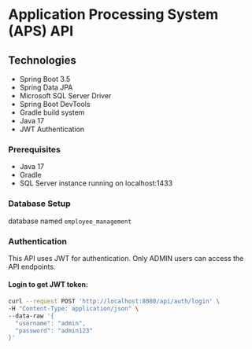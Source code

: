 # Application Processing System (APS) API
## Technologies

- Spring Boot 3.5
- Spring Data JPA
- Microsoft SQL Server Driver
- Spring Boot DevTools
- Gradle build system
- Java 17
- JWT Authentication


### Prerequisites

- Java 17
- Gradle
- SQL Server instance running on localhost:1433

### Database Setup

database named `employee_management`

### Authentication

This API uses JWT for authentication. Only ADMIN users can access the API endpoints.

#### Login to get JWT token:

```bash
curl --request POST 'http://localhost:8080/api/auth/login' \
-H "Content-Type: application/json" \
--data-raw '{
  "username": "admin",
  "password": "admin123"
}'
